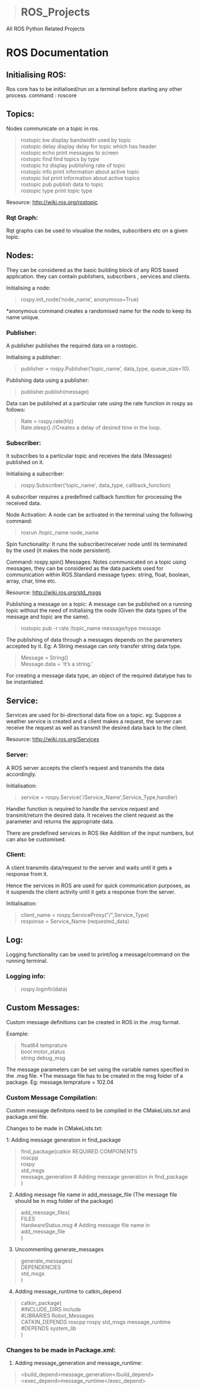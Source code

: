 > # ROS_Projects
All ROS Python Related Projects

# ROS Documentation

## Initialising ROS:
Ros core has to be initialised/run on a terminal before starting any other process.
command : roscore

## Topics:
Nodes communicate on a topic in ros.

> rostopic bw     display bandwidth used by topic <br>
> rostopic delay display delay for topic which has header <br>
> rostopic echo   print messages to screen <br>
> rostopic find   find topics by type<br>
> rostopic hz     display publishing rate of topic <br>
> rostopic info   print information about active topic <br>
> rostopic list   print information about active topics <br>
> rostopic pub    publish data to topic <br>
> rostopic type   print topic type <br>

Resource: http://wiki.ros.org/rostopic

### Rqt Graph:
Rqt graphs can be used to visualise the nodes, subscribers etc on a given topic.

## Nodes:
They can be considered as the basic building block of any ROS based application. they can contain publishers, subscribers , services and clients.

Initialising a node: 
> rospy.init_node(‘node_name’, anonymous=True)<br>

*anonymous command creates a randomised name for the node to keep its name  unique.
### Publisher: 
A publisher publishes the required data on a rostopic.

Initialising a publisher: 
> publisher = rospy.Publisher(‘topic_name’, data_type, queue_size=10).<br>


Publishing data using a publisher:
> publisher.publish(message)<br>

Data can be published at a particular rate using the rate function in rospy as follows:
> Rate = rospy.rate(Hz)<br>
> Rate.sleep()     //Creates a delay of desired time in the loop.<br>

### Subscriber: 
It subscribes to a particular topic and receives the data (Messages) published on it.

Initialising a subscriber: 
> rospy.Subscriber('topic_name', data_type, callback_function)

A subscriber requires a predefined callback function for processing the received data.

Node Activation:
A node can be activated in the terminal using the following command:
> rosrun /topic_name node_name

Spin functionality:
It runs the subscriber/receiver node until its terminated by the used (it makes the node persistent).

Command: rospy.spin()
Messages:
Notes communicated on a topic using messages, they can be considered as the data packets used for communication within ROS.Standard message types: string, float, boolean, array, char, time etc.

Resource: http://wiki.ros.org/std_msgs

Publishing a message on a topic:
A message can be published on a running topic without the need of initialising the node (Given the data types of the message and topic are the same).

> rostopic pub -r rate /topic_name  message/type message

The publishing of data through a messages depends on the parameters accepted by it.
Eg: A String message can only transfer string data type.<br>
> Message = String() <br>
> Message.data = ‘It’s a string.’<br>

For creating a message data type, an object of the required datatype has to be instantiated.
## Service:
Services are used for bi-directional data flow on a topic. eg: Suppose a weather service is created and a client makes a request, the server can receive the request as well as transmit the desired data back to the client.

Resource: http://wiki.ros.org/Services

### Server:
A ROS server accepts the client’s request and transmits the data accordingly.

Initialisation:
> service = rospy.Service('/Service_Name',Service_Type,handler)

Handler function is required to handle the service request and transmit/return the desired data. It receives the client request as the parameter and returns the appropriate data.

There are predefined services in ROS like Addition of the input numbers, but can also be customised.
### Client:
A client transmits data/request to the server and waits until it gets a response from it.

Hence the services in ROS are used for quick communication purposes, as it suspends the client activity until it gets a response from the server.

Initialisation:
> client_name = rospy.ServiceProxy("/",Service_Type) <br>
> response = Service_Name (requested_data) <br>

## Log:
Logging functionality can be used to print/log a message/command on the running terminal.

### Logging info:
> rospy.loginfo(data)

## Custom Messages:
Custom message definitions can be created in ROS in the .msg format.

Example:

> float64 temprature <br>
> bool motor_status <br>
> string debug_msg <br>


The message parameters can be set using the variable names specified in the .msg file.
*The message file has to be created in the msg folder of a package.
Eg: message.temprature = 102.04

### Custom Message Compilation:
Custom message definitons need to be compiled in the CMakeLists.txt and package.xml file.

Changes to be made in CMakeLists.txt:

1: Adding message generation in find_package

> find_package(catkin REQUIRED COMPONENTS <br>
>   roscpp<br>
>   rospy<br>
>   std_msgs<br>
>   message_generation     # Adding message generation in find_package<br>
> )<br>

2. Adding message file name in add_message_file (The message file should be in msg folder of the package)

> add_message_files(<br>
>   FILES<br>
>   HardwareStatus.msg  # Adding message file name in add_message_file<br>
> )

3. Uncommenting generate_messages 

> generate_messages(<br>
>   DEPENDENCIES<br>
>   std_msgs <br>
> )

4. Adding message_runtime to catkin_depend

> catkin_package(<br>
>   #INCLUDE_DIRS include<br>
>   #LIBRARIES Robot_Messages<br>
>   CATKIN_DEPENDS roscpp rospy std_msgs message_runtime<br>
>   #DEPENDS system_lib<br>
> )<br>


### Changes to be made in Package.xml:

1. Adding message_generation and message_runtime:

> <build_depend>message_generation</build_depend> <br>
> <exec_depend>message_runtime</exec_depend> <br>

